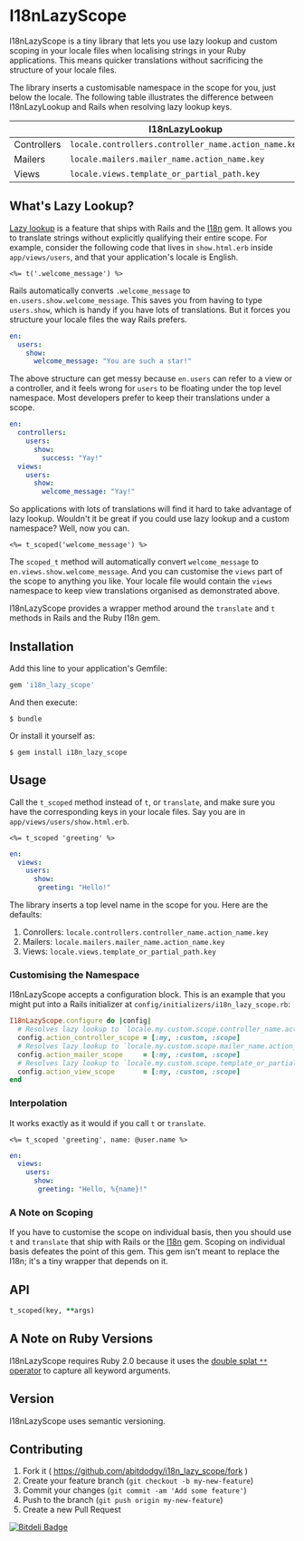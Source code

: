 # I18nLazyScope

I18nLazyScope is a tiny library that lets you use lazy lookup and custom scoping in your locale files when localising strings in your Ruby applications. This means quicker translations without sacrificing the structure of your locale files.

The library inserts a customisable namespace in the scope for you, just below the locale. The following table illustrates the difference between I18nLazyLookup and Rails when resolving lazy lookup keys.

|             | I18nLazyLookup                                       | Rails/I18n Lazy Lookup
| ------------|------------------------------------------------------|------------------------------------------|
| Controllers | `locale.controllers.controller_name.action_name.key` | `locale.controller_name.action_name.key` |
| Mailers     | `locale.mailers.mailer_name.action_name.key`         | `locale.mailer_name.action_name.key`     |
| Views       | `locale.views.template_or_partial_path.key`          | `locale.template_or_partial_path.key`    |


## What's Lazy Lookup?

[Lazy lookup][1] is a feature that ships with Rails and the [I18n][3] gem. It allows you to translate strings without explicitly qualifying their entire scope. For example, consider the following code that lives in `show.html.erb` inside `app/views/users`, and that your application's locale is English.

```erb
<%= t('.welcome_message') %>
```

Rails automatically converts `.welcome_message` to `en.users.show.welcome_message`. This saves you from having to type `users.show`, which is handy if you have lots of translations. But it forces you structure your locale files the way Rails prefers.

```yaml
en:
  users:
    show:
      welcome_message: "You are such a star!"
```

The above structure can get messy because `en.users` can refer to a view or a controller, and it feels wrong for `users` to be floating under the top level namespace. Most developers prefer to keep their translations under a scope.

```yaml
en:
  controllers:
    users:
      show:
        success: "Yay!"
  views:
    users:
      show:
        welcome_message: "Yay!"
```

So applications with lots of translations will find it hard to take advantage of lazy lookup. Wouldn't it be great if you could use lazy lookup and a custom namespace? Well, now you can.

```erb
<%= t_scoped('welcome_message') %>
```

The `scoped_t` method will automatically convert `welcome_message` to `en.views.show.welcome_message`. And you can customise the `views` part of the scope to anything you like. Your locale file would contain the `views` namespace to keep view translations organised as demonstrated above.

I18nLazyScope provides a wrapper method around the `translate` and `t` methods in Rails and the Ruby I18n gem.


## Installation

Add this line to your application's Gemfile:

```ruby
gem 'i18n_lazy_scope'
```

And then execute:

    $ bundle

Or install it yourself as:

    $ gem install i18n_lazy_scope

## Usage

Call the `t_scoped` method instead of `t`, or `translate`, and make sure you have the corresponding keys in your locale files. Say you are in `app/views/users/show.html.erb`.

```erb
<%= t_scoped 'greeting' %>
```

```yaml
en:
  views:
    users:
      show:
       greeting: "Hello!"
```

The library inserts a top level name in the scope for you. Here are the defaults:

1. Conrollers: `locale.controllers.controller_name.action_name.key`
2. Mailers: `locale.mailers.mailer_name.action_name.key`
3. Views: `locale.views.template_or_partial_path.key`

### Customising the Namespace

I18nLazyScope accepts a configuration block. This is an example that you might put into a Rails initializer at `config/initializers/i18n_lazy_scope.rb`:

```ruby
I18nLazyScope.configure do |config|
  # Resolves lazy lookup to `locale.my.custom.scope.controller_name.action_name.key`
  config.action_controller_scope = [:my, :custom, :scope]
  # Resolves lazy lookup to `locale.my.custom.scope.mailer_name.action_name.key`
  config.action_mailer_scope     = [:my, :custom, :scope]
  # Resolves lazy lookup to `locale.my.custom.scope.template_or_partial_path.key`
  config.action_view_scope       = [:my, :custom, :scope]
end
```

### Interpolation

It works exactly as it would if you call `t` or `translate`.

```erb
<%= t_scoped 'greeting', name: @user.name %>
```

```yaml
en:
  views:
    users:
      show:
       greeting: "Hello, %{name}!"
```

### A Note on Scoping

If you have to customise the scope on individual basis, then you should use `t` and `translate` that ship with Rails or the [I18n][3] gem. Scoping on individual basis defeates the point of this gem. This gem isn't meant to replace the I18n; it's a tiny wrapper that depends on it.

## API

```ruby
t_scoped(key, **args)
```

## A Note on Ruby Versions

I18nLazyScope requires Ruby 2.0 because it uses the [double splat `**` operator][2] to capture all keyword arguments.

## Version

I18nLazyScope uses semantic versioning.

## Contributing

1. Fork it ( https://github.com/abitdodgy/i18n_lazy_scope/fork )
2. Create your feature branch (`git checkout -b my-new-feature`)
3. Commit your changes (`git commit -am 'Add some feature'`)
4. Push to the branch (`git push origin my-new-feature`)
5. Create a new Pull Request

[1]: http://guides.rubyonrails.org/i18n.html#lazy-lookup
[2]: http://stackoverflow.com/questions/18289152/what-does-a-double-splat-operator-do
[3]: https://github.com/svenfuchs/rails-i18n


[![Bitdeli Badge](https://d2weczhvl823v0.cloudfront.net/abitdodgy/i18n_lazy_scope/trend.png)](https://bitdeli.com/free "Bitdeli Badge")

